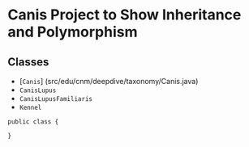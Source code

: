 # Canis Project to Show Inheritance and Polymorphism

## Classes

* [`Canis`] (src/edu/cnm/deepdive/taxonomy/Canis.java)
* `CanisLupus`
* `CanisLupusFamiliaris`
* `Kennel`

```
public class {

}
```